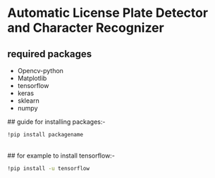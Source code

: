 # Automatic License Plate Detector and Character Recognizer
## required packages
<ul>
  <li>Opencv-python</li>
  <li>Matplotlib</li>
  <li>tensorflow</li>
  <li>keras</li>
  <li>sklearn</li>
  <li>numpy</li>
 </ul>
 ## guide for installing packages:-
 
```bash
!pip install packagename
```
<br>
## for example to install tensorflow:- 

```bash
!pip install -u tensorflow
```
